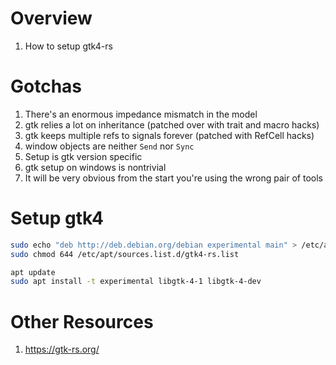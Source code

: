 # Overview
1. How to setup gtk4-rs


# Gotchas
1. There's an enormous impedance mismatch in the model
1. gtk relies a lot on inheritance (patched over with trait and macro hacks)
1. gtk keeps multiple refs to signals forever (patched with RefCell hacks)
1. window objects are neither `Send` nor `Sync`
1. Setup is gtk version specific
2. gtk setup on windows is nontrivial
1. It will be very obvious from the start you're using the wrong pair of tools


# Setup gtk4
```bash
sudo echo "deb http://deb.debian.org/debian experimental main" > /etc/apt/sources.list.d/gtk4-rs.list
sudo chmod 644 /etc/apt/sources.list.d/gtk4-rs.list

apt update
sudo apt install -t experimental libgtk-4-1 libgtk-4-dev
```


# Other Resources
1. https://gtk-rs.org/
